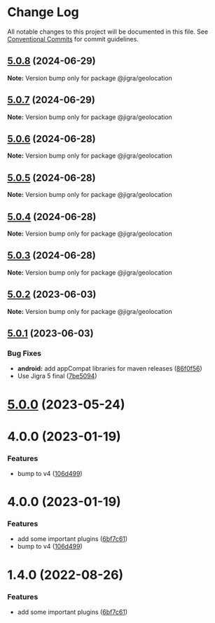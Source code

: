# Change Log

All notable changes to this project will be documented in this file.
See [Conventional Commits](https://conventionalcommits.org) for commit guidelines.

## [5.0.8](https://github.com/familyjs/jigra-plugins/compare/@jigra/geolocation@5.0.7...@jigra/geolocation@5.0.8) (2024-06-29)

**Note:** Version bump only for package @jigra/geolocation

## [5.0.7](https://github.com/familyjs/jigra-plugins/compare/@jigra/geolocation@5.0.6...@jigra/geolocation@5.0.7) (2024-06-29)

**Note:** Version bump only for package @jigra/geolocation

## [5.0.6](https://github.com/familyjs/jigra-plugins/compare/@jigra/geolocation@5.0.5...@jigra/geolocation@5.0.6) (2024-06-28)

**Note:** Version bump only for package @jigra/geolocation

## [5.0.5](https://github.com/familyjs/jigra-plugins/compare/@jigra/geolocation@5.0.4...@jigra/geolocation@5.0.5) (2024-06-28)

**Note:** Version bump only for package @jigra/geolocation

## [5.0.4](https://github.com/familyjs/jigra-plugins/compare/@jigra/geolocation@5.0.3...@jigra/geolocation@5.0.4) (2024-06-28)

**Note:** Version bump only for package @jigra/geolocation

## [5.0.3](https://github.com/familyjs/jigra-plugins/compare/@jigra/geolocation@5.0.2...@jigra/geolocation@5.0.3) (2024-06-28)

**Note:** Version bump only for package @jigra/geolocation

## [5.0.2](https://github.com/familyjs/jigra-plugins/compare/@jigra/geolocation@5.0.1...@jigra/geolocation@5.0.2) (2023-06-03)

**Note:** Version bump only for package @jigra/geolocation

## [5.0.1](https://github.com/familyjs/jigra-plugins/compare/@jigra/geolocation@5.0.0...@jigra/geolocation@5.0.1) (2023-06-03)

### Bug Fixes

- **android:** add appCompat libraries for maven releases ([86f0f56](https://github.com/familyjs/jigra-plugins/commit/86f0f56fd32527f18ba7a147e83858bf101be8e0))
- Use Jigra 5 final ([7be5094](https://github.com/familyjs/jigra-plugins/commit/7be509425c5cc9f21b1f9e78794b2c6b76ca7702))

# [5.0.0](https://github.com/familyjs/jigra-plugins/compare/@jigra/geolocation@1.4.0...@jigra/geolocation@5.0.0) (2023-05-24)

# 4.0.0 (2023-01-19)

### Features

- bump to v4 ([106d499](https://github.com/familyjs/jigra-plugins/commit/106d49991e82a0505a82571530b73fcda020e7e4))

# 4.0.0 (2023-01-19)

### Features

- add some important plugins ([6bf7c61](https://github.com/navify/jigra-plugins/commit/6bf7c61ba5ad99cf0474cb2cc9599d0f8fedeb45))
- bump to v4 ([106d499](https://github.com/navify/jigra-plugins/commit/106d49991e82a0505a82571530b73fcda020e7e4))

# 1.4.0 (2022-08-26)

### Features

- add some important plugins ([6bf7c61](https://github.com/navify/jigra-plugins/commit/6bf7c61ba5ad99cf0474cb2cc9599d0f8fedeb45))
